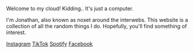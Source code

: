 
Welcome to my cloud! 
Kidding.. It's just a computer.


I'm Jonathan, also known as noxet around the interwebs. This website is a collection
of all the random things I do. Hopefully, you'll find something of interest.


<div class="some-links">
    <a href ="https://www.instagram.com/nooxet/" ><i class="fa-brands fa-instagram fa-2xl"></i> Instagram</a>
    <a href ="https://www.tiktok.com/@nooxet" ><i class="fa-brands fa-tiktok fa-2xl"></i> TikTok</a>
    <a href ="https://open.spotify.com/artist/1apfw2E2Y1SsuZM1Z4Jczt" ><i class="fa-brands fa-spotify fa-2xl"></i> Spotify</a>
    <a href ="https://www.facebook.com/Soennerup" ><i class="fa-brands fa-facebook fa-2xl"></i> Facebook</a>
</div>